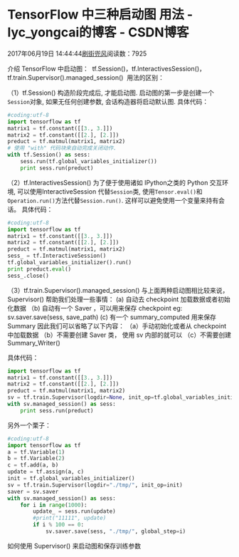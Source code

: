 
# TensorFlow 中三种启动图  用法 - lyc_yongcai的博客 - CSDN博客


2017年06月19日 14:44:44[刷街兜风](https://me.csdn.net/lyc_yongcai)阅读数：7925


介绍 TensorFlow 中启动图：  tf.Session()，tf.InteractivesSession()，tf.train.Supervisor().managed_session()  用法的区别：

（1）tf.Session()
构造阶段完成后, 才能启动图. 启动图的第一步是创建一个`Session`对象, 如果无任何创建参数, 会话构造器将启动默认图.
具体代码：

```python
#coding:utf-8
import tensorflow as tf
matrix1 = tf.constant([[3., 3.]])
matrix2 = tf.constant([[2.], [2.]])
preduct = tf.matmul(matrix1, matrix2)
# 使用 "with" 代码块来自动完成关闭动作.
with tf.Session() as sess:
    sess.run(tf.global_variables_initializer())
    print sess.run(preduct)
```
（2）tf.InteractivesSession()
为了便于使用诸如 IPython之类的 Python 交互环境, 可以使用InteractiveSession
 代替`Session`类, 使用`Tensor.eval()`和`Operation.run()`方法代替`Session.run()`.
 这样可以避免使用一个变量来持有会话。
具体代码：

```python
#coding:utf-8
import tensorflow as tf
matrix1 = tf.constant([[3., 3.]])
matrix2 = tf.constant([[2.], [2.]])
preduct = tf.matmul(matrix1, matrix2)
sess_ = tf.InteractiveSession()
tf.global_variables_initializer().run()
print preduct.eval()
sess_.close()
```
（3）tf.train.Supervisor().managed_session()
与上面两种启动图相比较来说，Supervisor() 帮助我们处理一些事情：
(a) 自动去 checkpoint 加载数据或者初始化数据
（b) 自动有一个 Saver ，可以用来保存 checkpoint
eg: sv.saver.save(sess, save_path)
(c) 有一个 summary_computed 用来保存 Summary
因此我们可以省略了以下内容：
（a）手动初始化或者从 checkpoint  中加载数据
（b）不需要创建 Saver 类， 使用 sv 内部的就可以
（c）不需要创建 Summary_Writer()

具体代码：

```python
import tensorflow as tf
matrix1 = tf.constant([[3., 3.]])
matrix2 = tf.constant([[2.], [2.]])
preduct = tf.matmul(matrix1, matrix2)
sv = tf.train.Supervisor(logdir=None, init_op=tf.global_variables_initializer())
with sv.managed_session() as sess:
    print sess.run(preduct)
```
另外一个栗子：

```python
#coding:utf-8
import tensorflow as tf
a = tf.Variable(1)
b = tf.Variable(2)
c = tf.add(a, b)
update = tf.assign(a, c)
init = tf.global_variables_initializer()
sv = tf.train.Supervisor(logdir="./tmp/", init_op=init)
saver = sv.saver
with sv.managed_session() as sess:
    for i in range(1000):
        update_ = sess.run(update)
        #print("11111", update)
        if i % 100 == 0:
            sv.saver.save(sess, "./tmp/", global_step=i)
```

如何使用 Supervisor() 来启动图和保存训练参数





